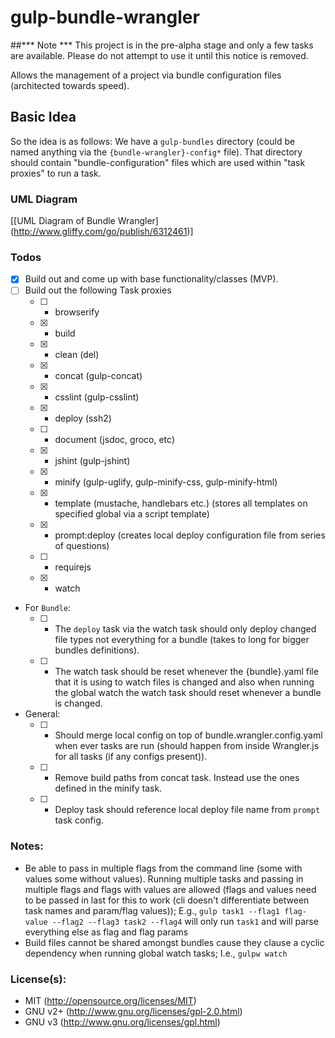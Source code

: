 gulp-bundle-wrangler
====================

##*** Note ***
This project is in the pre-alpha stage and only a few tasks are available.
Please do not attempt to use it until this notice is removed.

Allows the management of a project via bundle configuration files (architected towards speed).

## Basic Idea
So the idea is as follows:
  We have a `gulp-bundles` directory (could be named anything via the `{bundle-wrangler}-config*` file).
That directory should contain "bundle-configuration" files which are used within "task proxies" to run a
 task.

### UML Diagram
[[UML Diagram of Bundle Wrangler] (http://www.gliffy.com/go/publish/6312461)]

### Todos

- [X] Build out and come up with base functionality/classes (MVP).
- [ ] Build out the following Task proxies
	- [ ] - browserify
	- [x] - build
	- [X] - clean (del)
	- [X] - concat (gulp-concat)
	- [X] - csslint (gulp-csslint)
	- [X] - deploy (ssh2)
	- [ ] - document (jsdoc, groco, etc)
	- [X] - jshint (gulp-jshint)
	- [X] - minify (gulp-uglify, gulp-minify-css, gulp-minify-html)
	- [X] - template (mustache, handlebars etc.) (stores all templates on specified global via a script
	template)
	- [X] - prompt:deploy (creates local deploy configuration file from series of questions)
	- [ ] - requirejs
	- [X] - watch
- For `Bundle`:
	- [ ] - The `deploy` task via the watch task should only deploy changed file types not everything for
	 a bundle (takes to long for bigger bundles definitions).
	- [ ] - The watch task should be reset whenever the {bundle}.yaml file that it is using to watch files
	 is changed and also when running the global watch the watch task should reset whenever a bundle is
	  changed.
- General:
	- [ ] - Should merge local config on top of bundle.wrangler.config.yaml when ever tasks are run (should happen from inside Wrangler.js for all tasks (if any configs present)).
	- [ ] - Remove build paths from concat task.  Instead use the ones defined in the minify task.
	- [ ] - Deploy task should reference local deploy file name from `prompt` task config.

### Notes:

- Be able to pass in multiple flags from the command line (some with values some without values).  Running
 multiple tasks and passing in multiple flags and flags with values are allowed  (flags and values need to
  be passed in last for this to work (cli doesn't differentiate between task names and param/flag values));
    E.g., `gulp task1 --flag1 flag-value --flag2 --flag3 task2 --flag4` will only run `task1` and will parse
    everything else as flag and flag params
- Build files cannot be shared amongst bundles cause they clause a cyclic dependency when running global
 watch tasks;  I.e., `gulpw watch`

### License(s):
- MIT (http://opensource.org/licenses/MIT)
- GNU v2+ (http://www.gnu.org/licenses/gpl-2.0.html)
- GNU v3 (http://www.gnu.org/licenses/gpl.html)
